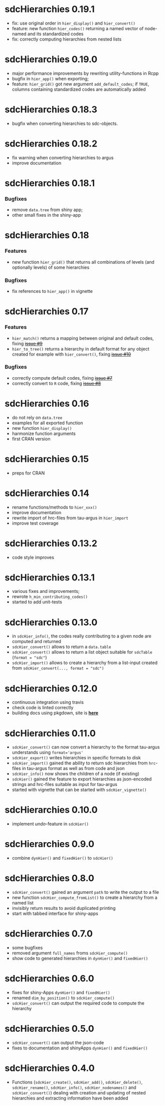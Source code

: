 # sdcHierarchies 0.19.1
- fix: use original order in `hier_display()` and `hier_convert()`
- feature: new function `hier_codes()` returning a named vector of node-named and its standardized codes
- fix: correctly computing hierarchies from nested lists

# sdcHierarchies 0.19.0
- major performance improvements by rewriting utility-functions in Rcpp
- bugfix in `hier_app()` when exporting;
- feature: `hier_grid()` got new argument `add_default_codes`; if `TRUE`, columns containing standardized codes are automatically added

# sdcHierarchies 0.18.3
- bugfix when converting hierarchies to sdc-objects.

# sdcHierarchies 0.18.2
- fix warning when converting hierarchies to argus
- improve documentation

# sdcHierarchies 0.18.1
### Bugfixes
- remove `data.tree` from shiny app;
- other small fixes in the shiny-app

# sdcHierarchies 0.18
### Features
- new function `hier_grid()` that returns all combinations of levels (and optionally levels) of some hierarchies

### Bugfixes
- fix references to `hier_app()` in vignette

# sdcHierarchies 0.17

### Features
- `hier_match()` returns a mapping between original and default codes, fixing [~~issue #9~~](https://github.com/bernhard-da/sdcHierarchies/issues/9)
- `hier_to_tree()` returns a hierarchy in default format for any object created for example with `hier_convert()`, fixing [~~issue #10~~](https://github.com/bernhard-da/sdcHierarchies/issues/10)

### Bugfixes
- correctly compute default codes, fixing [~~issue #7~~](https://github.com/bernhard-da/sdcHierarchies/issues/7)
- correctly convert to `R` code, fixing [~~issue #8~~](https://github.com/bernhard-da/sdcHierarchies/issues/8)

# sdcHierarchies 0.16
- do not rely on `data.tree`
- examples for all exported function
- new function `hier_display()`
- harmonize function arguments
- first CRAN version

# sdcHierarchies 0.15
- preps for CRAN

# sdcHierarchies 0.14
- rename functions/methods to `hier_xxx()`
- improve documentation
- rewrite import of hrc-files from tau-argus in `hier_import`
- improve test coverage

# sdcHierarchies 0.13.2
- code style improves

# sdcHierarchies 0.13.1
- various fixes and improvements; 
- rewrote `h_min_contributing_codes()`
- started to add unit-tests

# sdcHierarchies 0.13.0
- in `sdcHier_info()`, the codes really contributing to a given node are computed and returned 
- `sdcHier_convert()` allows to return a `data.table`
- `sdcHier_convert()` allows to return a list object suitable for `sdcTable` (`format = "sdc"`)
- `sdcHier_import()` allows to create a hierarchy from a list-input created from `sdcHier_convert(..., format = "sdc")`

# sdcHierarchies 0.12.0
- continuous integration using travis
- check code is linted correctly
- building docs using pkgdown, site is [**here**](https://bernhard-da.github.io/sdcHierarchies/)

# sdcHierarchies 0.11.0
- `sdcHier_convert()` can now convert a hierarchy to the format tau-argus understands using `format='argus'`
- `sdcHier_export()` writes hierarchies in specific formats to disk
- `sdcHier_import()` gained the ability to return sdc hierarchies from `hrc`-files in tau-argus format as well as from code and json
- `sdcHier_info()` now shows the children of a node (if existing)
- `sdcHier()` gained the feature to export hierarchies as json-encoded strings and hrc-files suitable as input for tau-argus
- started with vignette that can be started with `sdcHier_vignette()`

# sdcHierarchies 0.10.0
- implement *undo*-feature in `sdcHier()`

# sdcHierarchies 0.9.0
- combine `dynHier()` and `fixedHier()` to `sdcHier()`

# sdcHierarchies 0.8.0
- `sdcHier_convert()` gained an argument `path` to write the output to a file
- new function `sdcHier_compute_fromList()` to create a hierarchy from a named list
- invisibly return results to avoid duplicated printing
- start with tabbed interface for shiny-apps

# sdcHierarchies 0.7.0
- some bugfixes
- removed argument `full_names` froms `sdcHier_compute()`
- show code to generated hierarchies in `dynHier()` and `fixedHier()`

# sdcHierarchies 0.6.0
- fixes for shiny-Apps `dynHier()` and `fixedHier()`
- renamed `dim_by_position()` to `sdcHier_compute()`
- `sdcHier_convert()` can output the required code to compute the hierarchy

# sdcHierarchies 0.5.0
- `sdcHier_convert()` can output the json-code
- fixes to documentation and shinyApps `dynHier()` and `fixedHier()`

# sdcHierarchies 0.4.0
- Functions (`sdcHier_create()`, `sdcHier_add()`, `sdcHier_delete()`, `sdcHier_rename()`, `sdcHier_info()`, `sdcHier_nodenames()` and `sdcHier_convert()`) dealing with creation and updating of nested hierarchies and extracting information have been added
